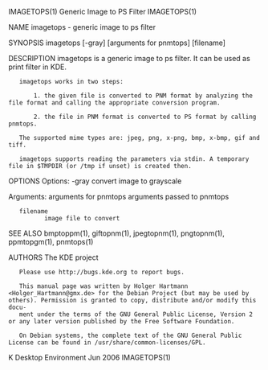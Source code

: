 IMAGETOPS(1)                                                                          Generic Image to PS Filter                                                                          IMAGETOPS(1)

NAME
       imagetops - generic image to ps filter

SYNOPSIS
       imagetops [-gray] [arguments for pnmtops] [filename]

DESCRIPTION
       imagetops is a generic image to ps filter. It can be used as print filter in KDE.

       imagetops works in two steps:

           1. the given file is converted to PNM format by analyzing the file format and calling the appropriate conversion program.

           2. the file in PNM format is converted to PS format by calling pnmtops.

       The supported mime types are: jpeg, png, x-png, bmp, x-bmp, gif and tiff.

       imagetops supports reading the parameters via stdin. A temporary file in $TMPDIR (or /tmp if unset) is created then.

OPTIONS
   Options:
       -gray  convert image to grayscale

   Arguments:
       arguments for pnmtops
              arguments passed to pnmtops

       filename
              image file to convert

SEE ALSO
       bmptoppm(1), giftopnm(1), jpegtopnm(1), pngtopnm(1), ppmtopgm(1),  pnmtops(1)

AUTHORS
       The KDE project

       Please use http://bugs.kde.org to report bugs.

       This manual page was written by Holger Hartmann <Holger_Hartmann@gmx.de> for the Debian Project (but may be used by others). Permission is granted to copy, distribute and/or modify this docu‐
       ment under the terms of the GNU General Public License, Version 2 or any later version published by the Free Software Foundation.

       On Debian systems, the complete text of the GNU General Public License can be found in /usr/share/common-licenses/GPL.

K Desktop Environment                                                                          Jun 2006                                                                                   IMAGETOPS(1)
